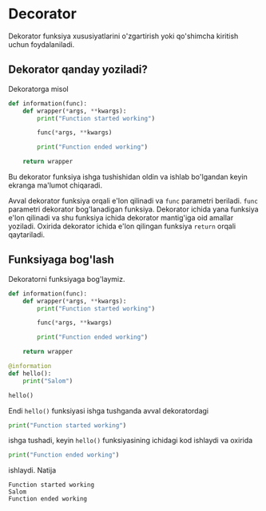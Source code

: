 # Decorator

Dekorator funksiya xususiyatlarini o'zgartirish yoki qo'shimcha kiritish
uchun foydalaniladi.

## Dekorator qanday yoziladi?

Dekoratorga misol

```python
def information(func):
    def wrapper(*args, **kwargs):
        print("Function started working")

        func(*args, **kwargs)

        print("Function ended working")

    return wrapper
```

Bu dekorator funksiya ishga tushishidan oldin va ishlab bo'lgandan keyin
ekranga ma'lumot chiqaradi.

Avval dekorator funksiya orqali e'lon qilinadi va `func` parametri beriladi.
`func` parametri dekorator bog'lanadigan funksiya. Dekorator ichida yana
funksiya e'lon qilinadi va shu funksiya ichida dekorator mantig'iga oid
amallar yoziladi. Oxirida dekorator ichida e'lon qilingan funksiya `return`
orqali qaytariladi.

## Funksiyaga bog'lash

Dekoratorni funksiyaga bog'laymiz.

```python {11}
def information(func):
    def wrapper(*args, **kwargs):
        print("Function started working")

        func(*args, **kwargs)

        print("Function ended working")

    return wrapper

@information
def hello():
    print("Salom")

hello()
```

Endi `hello()` funksiyasi ishga tushganda avval dekoratordagi

```python
print("Function started working")
```

ishga tushadi, keyin `hello()` funksiyasining ichidagi kod ishlaydi va oxirida

```python
print("Function ended working")
```

ishlaydi. Natija

```text
Function started working
Salom
Function ended working
```
